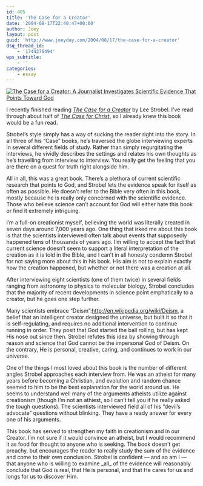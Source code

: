 ```yaml
---
id: 485
title: 'The Case for a Creator'
date: '2004-08-17T22:40:47+00:00'
author: Joey
layout: post
guid: 'http://www.joeyday.com/2004/08/17/the-case-for-a-creator'
dsq_thread_id:
    - '1744276494'
wps_subtitle:
    - ''
categories:
    - essay
---
```


[![The Case for a Creator: A Journalist Investigates Scientific Evidence That Points Toward God](http://images.amazon.com/images/P/0310241448.01._SCMZZZZZZZ_.jpg)](http://www.amazon.com/exec/obidos/redirect?tag=joeyday-20%26link_code=xm2%26camp=2025%26creative=165953%26path=http://www.amazon.com/gp/redirect.html%253fASIN=0310241448%2526location=/o/ASIN/0310241448%25253FSubscriptionId=09XQMBPM9EDAPGEVZ3R2 "View product details at Amazon")

I recently finished reading <cite>[The Case for a Creator](http://www.amazon.com/exec/obidos/redirect?tag=joeyday-20%26link_code=xm2%26camp=2025%26creative=165953%26path=http://www.amazon.com/gp/redirect.html%253fASIN=0310241448%2526location=/o/ASIN/0310241448%25253FSubscriptionId=09XQMBPM9EDAPGEVZ3R2 "View product details at Amazon")</cite> by Lee Strobel. I’ve read through about half of <cite>[The Case for Christ](http://www.amazon.com/exec/obidos/redirect?tag=joeyday-20%26link_code=xm2%26camp=2025%26creative=165953%26path=http://www.amazon.com/gp/redirect.html%253fASIN=0310209307%2526location=/o/ASIN/0310209307%25253FSubscriptionId=09XQMBPM9EDAPGEVZ3R2 "View product details at Amazon")</cite>, so I already knew this book would be a fun read.

Strobel’s style simply has a way of sucking the reader right into the story. In all three of his “Case” books, he’s traversed the globe interviewing experts in several different fields of study. Rather than simply regurgitating the interviews, he vividly describes the settings and relates his own thoughts as he’s travelling from interview to interview. You really get the feeling that you are there on a quest for truth right alongside him.

All in all, this was a great book. There’s a plethora of current scientific research that points to God, and Strobel lets the evidence speak for itself as often as possible. He doesn’t refer to the Bible very often in this book, mostly because he is really only concerned with the scientific evidence. Those who believe science can’t account for God will either hate this book or find it extremely intriguing.

I’m a full-on creationist myself, believing the world was literally created in seven days around 7,000 years ago. One thing that irked me about this book is that the scientists interviewed often talk about events that supposedly happened tens of thousands of years ago. I’m willing to accept the fact that current science doesn’t seem to support a literal interpretation of the creation as it is told in the Bible, and I can’t in all honesty condemn Strobel for not saying more about this in his book. His aim is not to explain exactly how the creation happened, but whether or not there was a creation at all.

After interviewing eight scientists (one of them twice) in several fields ranging from astronomy to physics to molecular biology, Strobel concludes that the majority of recent developments in science point emphatically to a creator, but he goes one step further.

Many scientists embrace “Deism”:http://en.wikipedia.org/wiki/Deism, a belief that an intelligent creator designed the universe, but built it so that it is self-regulating, and requires no additional intervention to continue running in order. They posit that God started the ball rolling, but has kept His nose out since then. Strobel refutes this idea by showing through reason and science that God cannot be the impersonal God of Deism. On the contrary, He is personal, creative, caring, and continues to work in our universe.

One of the things I most loved about this book is the number of different angles Strobel approaches each interview from. He was an atheist for many years before becoming a Christian, and evolution and random chance seemed to him to be the best explanation for the world around us. He seems to understand well many of the arguments atheists utilize against creationism (though I’m not an athiest, so I can’t tell you if he really asked the tough questions). The scientists interviewed field all of his “devil’s advocate” questions without blinking. They have a ready answer for every one of his arguments.

This book has served to strengthen my faith in creationism and in our Creator. I’m not sure if it would convince an atheist, but I would recommend it as food for thought to anyone who is seeking. The book doesn’t get preachy, but encourages the reader to really study the sum of the evidence and come to their own conclusion. Strobel is confident — and so am I — that anyone who is willing to examine \_all\_ of the evidence will reasonably conclude that God is real, that He is personal, and that He cares for us and longs for us to discover Him.